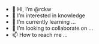 - 👋 Hi, I’m @rckw
- 👀 I’m interested in knowledge
- 🌱 I’m currently learning ...
- 💞️ I’m looking to collaborate on ...
- 📫 How to reach me ...

<!---
rckw/rckw is a ✨ special ✨ repository because its `README.md` (this file) appears on your GitHub profile.
You can click the Preview link to take a look at your changes.
--->
